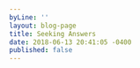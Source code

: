 ```yaml
---
byLine: ''
layout: blog-page
title: Seeking Answers
date: 2018-06-13 20:41:05 -0400
published: false
---
```

